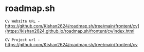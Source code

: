 # roadmap.sh
`CV Website URL - ` https://github.com/Kishan2624/roadmap.sh/tree/main/frontent/cv](https://kishan2624.github.io/roadmap.sh/frontent/cv/index.html

`CV Project url - `https://github.com/Kishan2624/roadmap.sh/tree/main/frontent/cv
